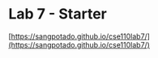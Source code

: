 # Lab 7 - Starter
[https://sangpotado.github.io/cse110lab7/](https://sangpotado.github.io/cse110lab7/)